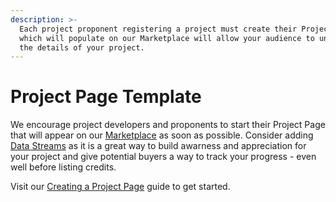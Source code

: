 ```yaml
---
description: >-
  Each project proponent registering a project must create their Project Page
  which will populate on our Marketplace will allow your audience to understand
  the details of your project.
---
```


# Project Page Template

We encourage project developers and proponents to start their Project Page that will appear on our [Marketplace](https://app.regen.network/projects/1) as soon as possible.  Consider adding [Data Streams](https://guides.regen.network/guides/regen-app-project-developers-and-land-stewards/using-regen-data-stream) as it is a great way to build awarness and appreciation for your project and give potential buyers a way to track your progress - even well before listing credits.

Visit our [Creating a Project Page](https://guides.regen.network/guides/regen-app-project-developers-and-land-stewards/creating-projects) guide to get started.
